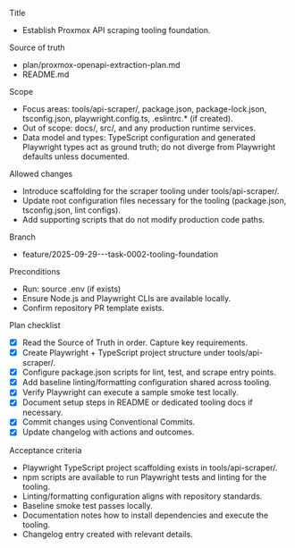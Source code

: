 Title
- Establish Proxmox API scraping tooling foundation.

Source of truth
- plan/proxmox-openapi-extraction-plan.md
- README.md

Scope
- Focus areas: tools/api-scraper/, package.json, package-lock.json, tsconfig.json, playwright.config.ts, .eslintrc.* (if created).
- Out of scope: docs/, src/, and any production runtime services.
- Data model and types: TypeScript configuration and generated Playwright types act as ground truth; do not diverge from Playwright defaults unless documented.

Allowed changes
- Introduce scaffolding for the scraper tooling under tools/api-scraper/.
- Update root configuration files necessary for the tooling (package.json, tsconfig.json, lint configs).
- Add supporting scripts that do not modify production code paths.

Branch
- feature/2025-09-29---task-0002-tooling-foundation

Preconditions
- Run: source .env (if exists)
- Ensure Node.js and Playwright CLIs are available locally.
- Confirm repository PR template exists.

Plan checklist
- [x] Read the Source of Truth in order. Capture key requirements.
- [x] Create Playwright + TypeScript project structure under tools/api-scraper/.
- [x] Configure package.json scripts for lint, test, and scrape entry points.
- [x] Add baseline linting/formatting configuration shared across tooling.
- [x] Verify Playwright can execute a sample smoke test locally.
- [x] Document setup steps in README or dedicated tooling docs if necessary.
- [x] Commit changes using Conventional Commits.
- [x] Update changelog with actions and outcomes.

Acceptance criteria
- Playwright TypeScript project scaffolding exists in tools/api-scraper/.
- npm scripts are available to run Playwright tests and linting for the tooling.
- Linting/formatting configuration aligns with repository standards.
- Baseline smoke test passes locally.
- Documentation notes how to install dependencies and execute the tooling.
- Changelog entry created with relevant details.
